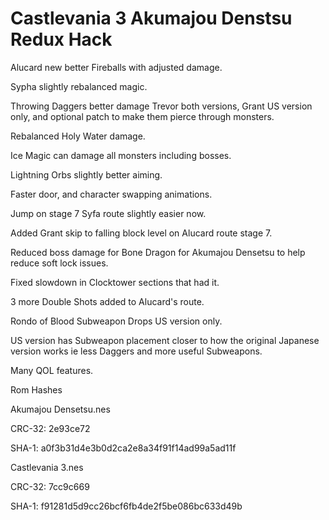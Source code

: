 # Castlevania 3 Akumajou Denstsu Redux Hack

Alucard new better Fireballs with adjusted damage.

Sypha slightly rebalanced magic.

Throwing Daggers better damage Trevor both versions, Grant US version only, and optional patch to make them pierce through monsters.

Rebalanced Holy Water damage.

Ice Magic can damage all monsters including bosses.

Lightning Orbs slightly better aiming.

Faster door, and character swapping animations.

Jump on stage 7 Syfa route slightly easier now.

Added Grant skip to falling block level on Alucard route stage 7.

Reduced boss damage for Bone Dragon for Akumajou Densetsu to help reduce soft lock issues.

Fixed slowdown in Clocktower sections that had it.

3 more Double Shots added to Alucard's route.

Rondo of Blood Subweapon Drops US version only.

US version has Subweapon placement closer to how the original Japanese version works ie less Daggers and more useful Subweapons.

Many QOL features.

Rom Hashes

Akumajou Densetsu.nes

CRC-32: 2e93ce72

SHA-1: a0f3b31d4e3b0d2ca2e8a34f91f14ad99a5ad11f

Castlevania 3.nes

CRC-32: 7cc9c669

SHA-1: f91281d5d9cc26bcf6fb4de2f5be086bc633d49b








